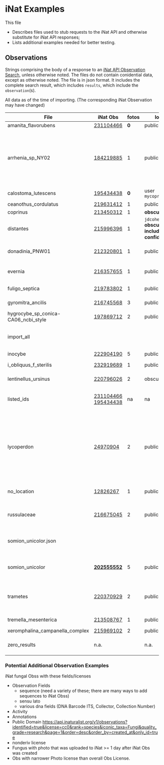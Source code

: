 # iNat Examples

This file

- Describes files used to stub requests to the iNat API and otherwise substitute for iNat API responses;
- Lists additional examples needed for better testing.

## Observations

Strings comprising the body of a response to an [iNat API Observation Search](https://api.inaturalist.org/v1/docs/#!/Observations/get_observations),
unless otherwise noted.
The files do not contain conidential data, except as otherwise noted.
The file is in json format. It includes the complete search result, which includes `results`, which include the `observation`(s).

All data as of the time of importing. (The corresponding iNat Observation may have changed)

<!-- markdownlint-disable MD013 -->
| File | iNat Obs | fotos | location | Other |
| ---- | -------- | ----- | -------- | ----- |
| amanita_flavorubens | [231104466](https://www.inaturalist.org/observations/231104466) | **0** | public | Casual |
| arrhenia_sp_NY02 | [184219885](https://www.inaturalist.org/observations/184219885) | 1 | public | `johnplischke` mo-style Provisional Species Name, DNA, NEMF, notes, 2? identifications with same id, comments, everyone has MO account, many obs fields, including "Voucher Number(s)", "Voucher Specimen Taken" |
| calostoma_lutescens | [195434438](https://www.inaturalist.org/observations/195434438) | **0** | user `mycoprimuspublic` | barebones. NO: photo, added ids, or observation_fields |
| ceanothus_cordulatus | [219631412](https://www.inaturalist.org/observations/219631412) | 1 | public | **Plant** |
| coprinus | [213450312](https://www.inaturalist.org/observations/213450312) | 1 | **obscured** | Needs ID |
| distantes | [215996396](https://www.inaturalist.org/observations/215996396) | 1 | `jdcohenesq` **obscured, includes confidential gps** | Needs ID, jdc Obs, taxon[:name]: "Distantes" rank:"section", rank_level:13 |
| donadinia_PNW01 | [212320801](https://www.inaturalist.org/observations/212320801) | 1 | public | `danmorton` **non-mo-style Provisional Species Name (PNW)**, **DNA sequence** |
| evernia | [216357655](https://www.inaturalist.org/observations/216357655) | 1 | public | user `jgerend` Casual, lichen, no fields, place: Troutdale, 1 Project |
| fuligo_septica | [219783802](https://www.inaturalist.org/observations/219783802) | 1 | public | slime mold **Protozoa** Richmond, CA |
| gyromitra_ancilis | [216745568](https://www.inaturalist.org/observations/216745568) | 3 | public | **cc-by license**, **many projects**, US 20, Linn Co.|
| hygrocybe_sp_conica-CA06_ncbi_style | [197869712](https://www.inaturalist.org/observations/197869712) | 2 | public | note: I removed MO Obs field |
| import_all |  |  | | all fungal obss (total of 5) of iNat user `devin189`, 2 per page (this user had few fungal observations) |
| inocybe | [222904190](https://www.inaturalist.org/observations/222904190) | 5 | public | cc-by-nc, **2 tags** |
| i_obliquus_f_sterilis | [232919689](https://www.inaturalist.org/observations/232919689) | 1 | public | `taigamushrooms` cc-by-nc, **infraspecific name** |
| lentinellus_ursinus | [220796026](https://inaturalist.org/observations/220796026) | 2 | obscured | **ID matches many MO Name fixtures** |
| listed_ids | [231104466](https://www.inaturalist.org/observations/231104466) [195434438](https://www.inaturalist.org/observations/195434438) | na | na | response to request for 2 obs by number (amanita_flavorubens, evernia) |
| lycoperdon | [24970904](https://www.inaturalist.org/observations/24970904) | 2 | public | user `dannymi` cc-by-nc, projects, Had 2 photos, 6 identifications of 3 taxa, a different taxon, 9 obs fields, including "DNA Barcode ITS", "Collection number", "Collector", place: E. side of Metolius River, Sisters Ranger District, Deschutes National Forest, Jefferson County, Oregon, US |
| no_location | [12826267](https://www.inaturalist.org/observations/12826267) | 1 | public | no location, place: Barlow Ranger District, Wasco Co., Oregon, USA |
| russulaceae | [216675045](https://www.inaturalist.org/observations/216675045) | 2 | public | **all rights reserved**, many projects, Activity; place: Point Defiance Park, Tacoma, WA, US |
| somion_unicolor.json |  |  |  | Formatted version of following; facilitates viewing iNat API response key/values test/inat/somion_unicolor.json |
| somion_unicolor | [**202555552**](https://www.inaturalist.org/observations/202555552) | 5 | public |  `jdcohenesq` Research Grade, Notes, Activity, >1 ID, 1 field (Mushroom Observer URL), **mirrored from MO** |
| trametes | [220370929](https://www.inaturalist.org/observations/220370929) | 2 | public | user `dannymi` different collector; Notes; **Observation Fields: Collector**, place: 25th Ave NE, Seattle, WA, US, with huge error |
| tremella_mesenterica | [213508767](https://www.inaturalist.org/observations/213508767) | 1 | public | place: Lewisville, TX 75057, USA |
| xeromphalina_campanella_complex | [215969102](https://www.inaturalist.org/observations/215969102) | 2 | public | `jdcohenesq` **Complex** |
| zero_results | n.a. | | n.a. | response with total_results: 0, to expose and prevent reversion of bug |
<!-- markdownlint-enable MD013 -->

### Potential Additional Observation Examples

iNat fungal Obss with these fields/licenses

- Observation Fields
  - sequence (need a variety of these;
    there are many ways to add sequences to iNat Obss)
  - sensu lato
  - various dna fields (DNA Barcode ITS, Collector, Collection Number)
- Activity
- Annotations
- Public Domain
  <https://api.inaturalist.org/v1/observations?identified=true&license=cc0&rank=species&iconic_taxa=Fungi&quality_grade=research&page=1&order=desc&order_by=created_at&only_id=true>
- nonderiv license
- Fungus with photo that was uploaded to iNat >= 1 day
  after iNat Obs was created
- Obs with narrower Photo license than overall Obs License.
